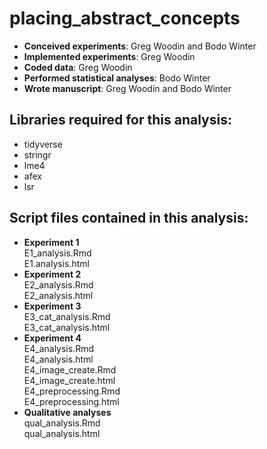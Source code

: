 # placing_abstract_concepts

-	**Conceived experiments**: Greg Woodin and Bodo Winter
-	**Implemented experiments**: Greg Woodin
-	**Coded data**: Greg Woodin
-	**Performed statistical analyses**: Bodo Winter
-	**Wrote manuscript**: Greg Woodin and Bodo Winter

## Libraries required for this analysis:
-	tidyverse
-	stringr
-	lme4
-	afex
-	lsr
	
## Script files contained in this analysis:

-	**Experiment 1**<br>
	E1_analysis.Rmd <br>
	E1.analysis.html <br>
-	**Experiment 2**<br>
	E2_analysis.Rmd <br>
	E2_analysis.html <br>
-	**Experiment 3**<br>
	E3_cat_analysis.Rmd <br>
	E3_cat_analysis.html <br>
-	**Experiment 4**<br>
	E4_analysis.Rmd <br>
	E4_analysis.html <br>
	E4_image_create.Rmd <br>
	E4_image_create.html <br>
	E4_preprocessing.Rmd <br>
	E4_preprocessing.html <br>
-	**Qualitative analyses**<br>
	qual_analysis.Rmd <br>
	qual_analysis.html <br>